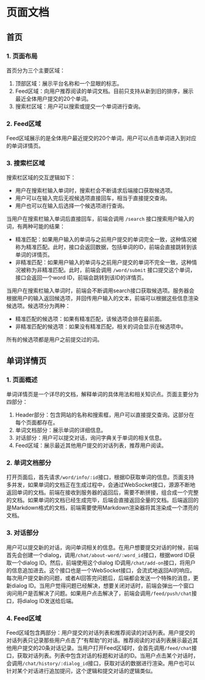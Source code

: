 # 页面文档

## 首页

### 1. 页面布局

首页分为三个主要区域：

1. 顶部区域：展示平台名称和一个显眼的标志。
2. Feed区域：向用户推荐阅读的单词文档。目前只支持从新到旧的排序，展示最近全体用户提交的20个单词。
3. 搜索栏区域：用户可以搜索或提交一个单词进行查询。

### 2. Feed区域

Feed区域展示的是全体用户最近提交的20个单词，用户可以点击单词进入到对应的单词详情页。

### 3. 搜索栏区域

搜索栏区域的交互逻辑如下：

- 用户在搜索栏输入单词时，搜索栏会不断请求后端接口获取候选项。
- 用户可以在输入完后无视候选项直接回车，相当于直接提交查询。
- 用户也可以在输入后选择一个候选项进行查询。

当用户在搜索栏输入单词后直接回车，前端会调用 `/search` 接口搜索用户输入的词，有两种可能的结果：

- 精准匹配：如果用户输入的单词与之前用户提交的单词完全一致，这种情况被称为精准匹配。此时，接口会返回数据，包括单词的ID，前端会直接跳转到该单词的详情页。
- 非精准匹配：如果用户输入的单词与之前用户提交的单词不完全一致，这种情况被称为非精准匹配。此时，前端会调用 `/word/submit` 接口提交这个单词，接口会返回一个word ID，前端会跳转到该ID的详情页。

当用户在搜索栏输入单词时，前端会不断调用search接口获取候选项。服务器会根据用户的输入返回候选项，并回传用户输入的文本，前端可以根据这些信息渲染候选项。候选项分为两种：

- 精准匹配的候选项：如果有精准匹配，该候选项会排在最前面。
- 非精准匹配的候选项：如果没有精准匹配，相关的词会显示在候选项中。

所有的候选项都是用户之前提交过的词。

## 单词详情页

### 1. 页面概述

单词详情页是一个详尽的文档，解释单词的具体用法和相关知识点。页面主要分为四部分：

1. Header部分：包含网站的名称和搜索框，用户可以直接提交查询。这部分在每个页面都存在。
2. 单词文档部分：展示单词的详细信息。
3. 对话部分：用户可以提交对话，询问字典关于单词的相关信息。
4. Feed区域：展示最近其他用户提交的对话列表，推荐用户阅读。

### 2. 单词文档部分

打开页面后，首先请求`/word/info/:id`接口，根据ID获取单词的信息。页面支持多并发，如果单词的文档正在生成过程中，会通过WebSocket接口，源源不断地返回单词的文档。前端在接收到服务器的返回后，需要不断拼接，组合成一个完整的文档。如果单词的文档已经生成完毕，后端会直接返回全量的文档。后端返回的是Markdown格式的文档，前端需要使用Markdown渲染器将其渲染成一个漂亮的文档。

### 3. 对话部分

用户可以提交新的对话，询问单词相关的信息。在用户想要提交对话的时候，前端首先会创建一个dialog，调用`/chat/about-word/:word_id`接口，根据word ID获取一个dialog ID。然后，前端使用这个dialog ID调用`/chat/add-on`接口，将用户的信息追加进去。这个接口也是一个WebSocket接口，会流式地返回AI的响应。每次用户提交新的问题，或者AI回答完问题后，后端都会发送一个特殊的消息，更新dialog ID。当用户觉得问题已经解决，想要关闭对话时，前端会弹出一个窗口询问用户是否解决了问题。如果用户点击解决了，前端会调用`/feed/push/chat`接口，将dialog ID发送给后端。

### 4. Feed区域

Feed区域包含两部分：用户提交的对话列表和推荐阅读的对话列表。用户提交的对话列表只记录那些用户点击了“有帮助”的对话。推荐阅读的对话列表展示最近其他用户提交的20条对话记录。当用户打开Feed区域时，会首先调用`/feed/chat`接口，获取对话列表。列表中包含对话的标题和对话的ID。当用户点击某个对话时，会调用`/chat/history/:dialog_id`接口，获取对话的数据进行渲染。用户也可以针对某个对话进行追加提问，这个逻辑和提交对话的逻辑类似。